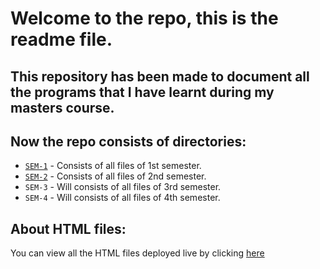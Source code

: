 # Welcome to the repo, this is the readme file.

## This repository has been made to document all the programs that I have learnt during my masters course.

## Now the repo consists of directories:
- [`SEM-1`](/SEM-I/) - Consists of all files of 1st semester.
- [`SEM-2`](/SEM-II/) - Consists of all files of 2nd semester.
- `SEM-3` - Will consists of all files of 3rd semester.
- `SEM-4` - Will consists of all files of 4th semester.

## About HTML files:
 You can view all the HTML files deployed live by clicking [here](https://anirudhp06.github.io/masters-code/index.html)